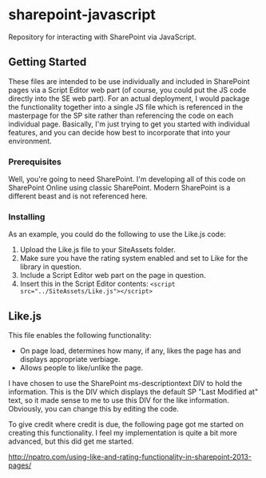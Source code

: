 # sharepoint-javascript
Repository for interacting with SharePoint via JavaScript.

## Getting Started

These files are intended to be use individually and included in SharePoint pages via a Script Editor web part (of course, you could put the JS code directly into the SE web part). For an actual deployment, I would package the functionality together into a single JS file which is referenced in the masterpage for the SP site rather than referencing the code on each individual page. Basically, I'm just trying to get you started with individual features, and you can decide how best to incorporate that into your environment.

### Prerequisites

Well, you're going to need SharePoint. I'm developing all of this code on SharePoint Online using classic SharePoint. Modern SharePoint is a different beast and is not referenced here.

### Installing

As an example, you could do the following to use the Like.js code:

1. Upload the Like.js file to your SiteAssets folder.
2. Make sure you have the rating system enabled and set to Like for the library in question.
3. Include a Script Editor web part on the page in question.
4. Insert this in the Script Editor contents: `<script src="../SiteAssets/Like.js"></script>`

## Like.js

This file enables the following functionality:

* On page load, determines how many, if any, likes the page has and displays appropriate verbiage.
* Allows people to like/unlike the page.

I have chosen to use the SharePoint ms-descriptiontext DIV to hold the information. This is the DIV which displays the default SP "Last Modified at" text, so it made sense to me to use this DIV for the like information. Obviously, you can change this by editing the code.
  
To give credit where credit is due, the following page got me started on creating this functionality. I feel my implementation is quite a bit more advanced, but this did get me started.

http://npatro.com/using-like-and-rating-functionality-in-sharepoint-2013-pages/
